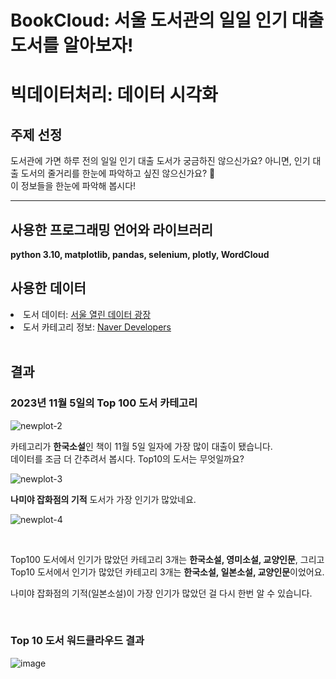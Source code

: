 # BookCloud: 서울 도서관의 일일 인기 대출 도서를 알아보자!

# 빅데이터처리: 데이터 시각화

## 주제 선정

도서관에 가면 하루 전의 일일 인기 대출 도서가 궁금하진 않으신가요? 아니면, 인기 대출 도서의 줄거리를 한눈에 파악하고 싶진 않으신가요? 👀
<br> 이 정보들을 한눈에 파악해 봅시다!

<hr>

## 사용한 프로그래밍 언어와 라이브러리

**python 3.10, matplotlib, pandas, selenium, plotly, WordCloud**

## 사용한 데이터

<li> 도서 데이터: <a href="https://data.seoul.go.kr/dataList/OA-15475/S/1/datasetView.do"> 서울 열린 데이터 광장 </a></li>
<li> 도서 카테고리 정보: <a href="https://developers.naver.com/products/intro/plan/plan.md"> Naver Developers </a> </li>

<br>

## 결과

### 2023년 11월 5일의 Top 100 도서 카테고리 

![newplot-2](https://github.com/haansohee/2023BigDataProcessing_BookCloud/assets/90755590/34dbf60b-ab91-447b-8778-3f2c74ba9486)

카테고리가 **한국소설**인 책이 11월 5일 일자에 가장 많이 대출이 됐습니다. <br>
데이터를 조금 더 간추려서 봅시다. Top10의 도서는 무엇일까요?

![newplot-3](https://github.com/haansohee/2023BigDataProcessing_BookCloud/assets/90755590/e5e25f70-53d6-46b7-a906-b2e5538834d6)


**나미야 잡화점의 기적** 도서가 가장 인기가 많았네요.

![newplot-4](https://github.com/haansohee/2023BigDataProcessing_BookCloud/assets/90755590/178e1e61-8c10-4217-82ef-bacf4bd009bf)

<br>

Top100 도서에서 인기가 많았던 카테고리 3개는 **한국소설, 영미소설, 교양인문**, 그리고 Top10 도서에서 인기가 많았던 카테고리 3개는 **한국소설, 일본소설, 교양인문**이었어요.

나미야 잡화점의 기적(일본소설)이 가장 인기가 많았던 걸 다시 한번 알 수 있습니다.

<br>

### Top 10 도서 워드클라우드 결과

![image](https://github.com/haansohee/2023BigDataProcessing_BookCloud/assets/90755590/48abeacb-3e78-4e47-81b0-afde5e32e0de)





